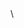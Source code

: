 <!-- Page Navigation Techniques -->

<!-- What are the different page navigation techniques in ASP.NET? -->
<!-- How do you link pages in an application? -->
<!-- How do you move from one webform to another webform in ASP.NET? -->
<!-- These are very common interview questions in ASP.NET. There are several techniques to navigate between webforms in ASP.NET. -->\

<!-- 1. Hyperlink Control -->
<!-- Is used to navigate to another page. The page you want to navigate to is specified by the NavigateURL property. Using hyperlink, you can navigate to another page within the same application or to an external web site. The Hyperlink control is rendered as an HTML anchor <a> tag. -->

<!-- Ex.

<asp:HyperLink ID="Hyper_Link" NavigateUrl="~/WebForm2.aspx" Text="Go to WebForm." runat="server"></asp:HyperLink>

-->

<!-- 2. Response.Redirect -->
<!-- Response.Redirect is similar to clicking on a hyperlink. The Hyperlink control does not expose any server-side events. So, when the user clicks on a hyperlink, there is no server-side event to intercept the click. -->

<!-- So, if you want to intercept a click event in code, use the Button, LinkButton, or the ImageButton server controls. In the button click event, call the Response.Redirect() method. When the user clicks the button, the web server receives a request for redirection. The server then sends a response header to the client. The client then automatically issues a new GET request to the web server. The web server will then serve the new page. So, in short, Response.Redirect causes 2 request/response cycles.-->

<!-- Also, note that when Response.Redirect() is used the URL in the address bar changes and the browser history is maintained. Response.Redirect() can be used to navigate pages/websites on the same web server or on a different web server. -->

<!-- Ex.

protected void Button_Click(object sender, EventArgs e)
{
    Response.Redirect("~/WebForm2.aspx");
}

-->

<!-- 3. Server.Transfer -->
<!-- Differences between Server.Transfer and Response.Redirect -->

<!-- A) Just like a hyperlink and Response.Redirect(), Server.Transfer() is used to navigate to other pages/websites running on the same web server. -->
<!-- B) Server.Transfer() cannot be used to navigate to pages/websites on a different web server. -->
<!-- C) Server.Transfer() does not change the URL in the address bar. -->
<!-- D) Server.Transfer() is faster than Response.Redirect as the redirection happens on the server in one Request/Response cycle. Where as Response.Redirect() involves 2 Request/Response cycles. -->
<!-- E) With Server.Transfer() the Form Variables from the original request are preserved. -->
<!-- F) Server.Transfer() has a second boolean parameter that determines whether the form values are preserved, Server.Transfer("~/WebForm2.aspx, false) -->

<!-- Ex.

// Initial Page Code-Behind

public partial class WebForm1 : System.Web.UI.Page
{
    protected void ButtonTransfer_Click(object sender, EventArgs e)
    {
        Server.Transfer("~/WebForm2.aspx");
    }
}

// Redirect Page
<asp:Label ID="Label_Name" runat="server"></asp:Label>
<asp:Label ID="Label_Email" runat="server"></asp:Label>

// Redirect Page Code-Behind

public partial class WebForm2 : System.Web.UI.Page
{
    protected void Page_Load(object sender, EventArgs e)
    {
        System.Collections.Specialized.NameValueCollection previousFormCollection = Request.Form;
        Label_Name.Text = previousFormCollection["Text_Name"];
        Label_Email.Text = previousFormCollection["Text_Email"];
    }
}

-->

<!-- 4. Server.Execute -->
<!-- Server.Transfer() and Server.Execute() are similar in many ways. -->
<!-- A) The URL in the browser remains the same as the first page URL. -->
<!-- B) Server.Transfer() and Server.Execute() can only be used to navigate to pages/websites on the same web server. Trying to navigate to pages/websites on a different web server causes a runtime exception to be thrown. -->
<!-- C) Server.Transfer() and Server.Execute() preserve the Form Variables from the original request. -->

<!-- The major difference between Server.Transfer() and Server.Execute() -->
<!-- Server.Transfer() terminates the execution of the current page and starts the execution of the new page, where as Sever.Execute() processes the second Web form without leaving the first Web form. After completing the execution of the first webform, the control returns to the second webform. -->

<!-- Ex.

protected void Page_Load(object sender, EventArgs e)
{
    Page previousPage = this.Page.PreviousPage;
    if (previousPage != null && previousPage.IsCrossPagePostBack)
    {
        //Access the name and email public properties
        Label_Name.Text = ((TextBox)previousPage.FindControl("Text_Name")).Text;
        Label_Email.Text = ((TextBox)previousPage.FindControl("Text_Email")).Text;
    }
}

-->

<!-- 5. Cross-Page postback -->
<!-- Cross page posting allows one to post one page to another page. By default, when you click a button, the webform posts to itself. If you want to post to another webform on a button click, set the PostBackUrl of the button to the page that you want to post to instead. -->

<!-- The Page.IsCrossPagePostBack property is used to indicate whether the page is involed in a cross-page postback. -->

<!-- The problem with the FindControl() method is that, if you mis-spell the ControlID, a runtime NullReferenceException could be thrown. This can be avoided by obtaining a strongly typed reference to the previous page. -->

<!-- To obtain a strongly type reference -->
<!-- First, create Public Properties, as read-only fields are insufficient. -->
<!-- Second, obtain a strongly typed reference by TypeCasting or using the PreviousPageType directive. -->

<!-- Ex.

// Initial Page Code-Behind

public string Name {
    get {
        return Text_Name.Text;
    }
}

public string Email {
    get {
        return Text_Email.Text;
    }
}


// Redirect Page

<%@ PreviousPageType VirtualPath="~/WebForm1.aspx" %>

<asp:Button 
    ID="Button_Cross_Page_Postback
    runat="server"
    Text="Cross Page Postback to WebForm2"
    PostBackUrl="~/WebForm2.aspx"
>

// Redirect Page Code-Behind

protected void Page_Load(object sender, EventArgs e)
{
    WebForm1 previousPage = this.PreviousPage;
    if (previousPage != null && previousPage.IsCrossPagePostBack)
    {
        //Access the name and email public properties
        Label_Name.Text = previousPage.Name;
        Label_Email.Text = previousPage.Email;
    }
}

-->

<!-- 6. Window.Open -->
<!-- Syntax: window.open(URL, name, features, replace); -->

<!-- Ex.

const Open_New_Window = () => {

    const name = document.getElementById("Text_Name").value;
    const email = document.getElementById("Text_Email").value;

    window.open("WebForm2.aspx?Name=" + Name + "&Email=" + Email, "_blank", "toolbar=no, directories=yes, location=no, resizable=yes", true);

};

// Accessing the query strings

protected void Page_Load(object sender, EventArgs e)
{
    Label_Name.Text = Request.QueryString["Name"];
    Label_Email.Text = Request.QueryString["Emai"];
}

-->